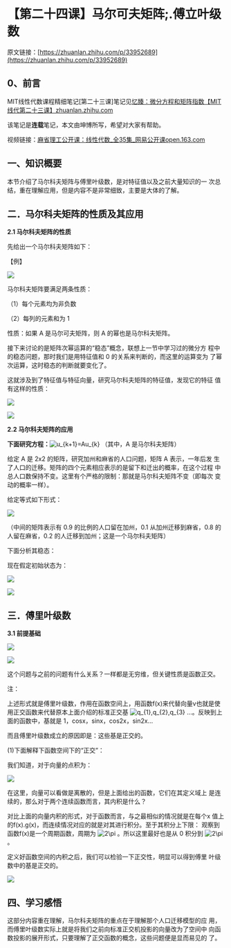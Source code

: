 # 【第二十四课】马尔可夫矩阵;.傅立叶级数

原文链接：[https://zhuanlan.zhihu.com/p/33952689](https://zhuanlan.zhihu.com/p/33952689)

## **0、前言**

MIT线性代数课程精细笔记\[第二十三课\]笔记见[忆臻：微分方程和矩阵指数【MIT线代第二十三课】​zhuanlan.zhihu.com](https://zhuanlan.zhihu.com/p/33867542)

该笔记是**连载**笔记，本文由坤博所写，希望对大家有帮助。

视频链接：[麻省理工公开课：线性代数\_全35集\_网易公开课​open.163.com](https://link.zhihu.com/?target=http%3A//open.163.com/special/opencourse/daishu.html)

## **一、知识概要**

本节介绍了马尔科夫矩阵与傅里叶级数，是对特征值以及之前大量知识的一 次总结，重在理解应用，但是内容不是非常细致，主要是大体的了解。

## **二．马尔科夫矩阵的性质及其应用**

**2.1 马尔科夫矩阵的性质**

先给出一个马尔科夫矩阵如下：

【例】

![](https://pic1.zhimg.com/80/v2-6bea38b3b24c339a03672560287e40b8_hd.jpg)

马尔科夫矩阵要满足两条性质：

（1）每个元素均为非负数

（2）每列的元素和为 1

性质：如果 A 是马尔可夫矩阵，则 A 的幂也是马尔科夫矩阵。

接下来讨论的是矩阵次幂运算的“稳态”概念，联想上一节中学习过的微分方 程中的稳态问题，那时我们是用特征值和 0 的关系来判断的，而这里的运算变为 了幂次运算，这时稳态的判断就要变化了。

这就涉及到了特征值与特征向量，研究马尔科夫矩阵的特征值，发现它的特征 值有这样的性质：

![](https://pic4.zhimg.com/80/v2-e828d00f2822fd5c5e5f92cd1e6cdb09_hd.jpg)

![](https://pic1.zhimg.com/80/v2-5ac64d0edbe82502ccbc82259d5bf77b_hd.jpg)

**2.2 马尔科夫矩阵的应用**

**下面研究方程：**![](https://www.zhihu.com/equation?tex=u_{k%2B1}%3DAu_{k} "u\_{k+1}=Au\_{k}") （其中，A 是马尔科夫矩阵）

给定 A 是 2x2 的矩阵，研究加州和麻省的人口问题，矩阵 A 表示，一年后发 生了人口的迁移。矩阵的四个元素相应表示的是留下和迁出的概率，在这个过程 中总人口数保持不变。这里有个严格的限制：那就是马尔科夫矩阵不变（即每次 变动的概率一样）。

给定等式如下形式：

![](https://pic4.zhimg.com/80/v2-0020cf35381cd0ddb73cb5dd6867ee3b_hd.jpg)

（中间的矩阵表示有 0.9 的比例的人口留在加州，0.1 从加州迁移到麻省，0.8 的人留在麻省，0.2 的人迁移到加州；这是一个马尔科夫矩阵）

下面分析其稳态：

现在假定初始状态为：

![](https://pic2.zhimg.com/80/v2-f41d4590d2d9c51a0288cefa7c53146e_hd.jpg)

![](https://pic3.zhimg.com/80/v2-8a90d923d2b8267f8a05bb0ca5142940_hd.jpg)

## **三．傅里叶级数**

**3.1 前提基础**

![](https://pic4.zhimg.com/80/v2-2c70443bf4560211e547e396fb999fb0_hd.jpg)

![](https://pic3.zhimg.com/80/v2-fc2f198861838cdb80a4a3ab9ec75e84_hd.jpg)

这个问题与之前的问题有什么关系？一样都是无穷维，但关键性质是函数正交。

注：

上述形式就是傅里叶级数，作用在函数空间上，用函数f\(x\)来代替向量v也就是使用正交函数来代替原本上面介绍的标准正交基 ![](https://www.zhihu.com/equation?tex=q_{1}%2Cq_{2}%2Cq_{3} "q\_{1},q\_{2},q\_{3}") ...。反映到上 面的函数中，基就是 1，cosx，sinx，cos2x，sin2x...

而且傅里叶级数成立的原因即是：这些基是正交的。

\(1\)下面解释下函数空间下的“正交”：

我们知道，对于向量的点积为：

![](https://pic4.zhimg.com/80/v2-ef162dba57adfe068810d3f346912a4c_hd.jpg)

在这里，向量可以看做是离散的，但是上面给出的函数，它们在其定义域上 是连续的，那么对于两个连续函数而言，其内积是什么？

对比上面的向量内积的形式，对于函数而言，与之最相似的情况就是在每个x 值上的f\(x\).g\(x\)，而连续情况对应的就是对其进行积分。至于其积分上下限： 观察到函数f\(x\)是一个周期函数，周期为 ![](https://www.zhihu.com/equation?tex=2\pi "2\pi") 。所以这里最好也是从 0 积分到 ![](https://www.zhihu.com/equation?tex=2\pi "2\pi") 。

定义好函数空间的内积之后，我们可以检验一下正交性，明显可以得到傅里 叶级数中的基是正交的。

![](https://pic3.zhimg.com/80/v2-df9e6e22b8f914c1677b1bbd16375749_hd.jpg)

## **四、学习感悟**

这部分内容重在理解，马尔科夫矩阵的重点在于理解那个人口迁移模型的应 用，而傅里叶级数实际上就是将我们之前向标准正交机投影的向量改为了空间中 向函数投影的展开形式，只要理解了正交函数的概念，这些问题便是显而易见的 了。

